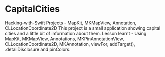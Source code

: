 # CapitalCities
Hacking-with-Swift Projects - MapKit, MKMapView, Annotation, CLLocationCoordinate2D
This project is a small application showing capital cities and a little bit of information about them. Lesson learnt - Using MapKit,
MKMapView, Annotations, MKPinAnnotationView, CLLocationCoordinate2D, MKAnnotation, viewFor, addTarget(), .detailDisclosure and pinColors.
